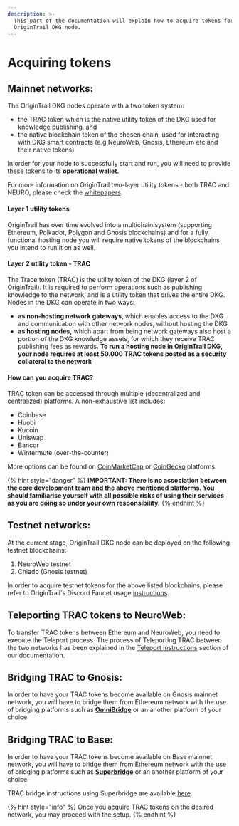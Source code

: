 ```yaml
---
description: >-
  This part of the documentation will explain how to acquire tokens for your
  OriginTrail DKG node.
---
```


# Acquiring tokens

## Mainnet networks:

The OriginTrail DKG nodes operate with a two token system:&#x20;

* the TRAC token which is the native utility token of the DKG used for knowledge publishing, and&#x20;
* the native blockchain token of the chosen chain, used for interacting with DKG smart contracts (e.g NeuroWeb, Gnosis, Ethereum etc and their native tokens)

In order for your node to successfully start and run, you will need to provide these tokens to its **operational wallet.**

For more information on OriginTrail two-layer utility tokens - both TRAC and NEURO, please check the [whitepapers](https://origintrail.io/ecosystem/whitepaper).

#### Layer 1 utility tokens

OriginTrail has over time evolved into a multichain system (supporting Ethereum, Polkadot, Polygon and Gnosis blockchains) and for a fully functional hosting node you will require native tokens of the blockchains you intend to run it on as well.

#### Layer 2 utility token - TRAC

The Trace token (TRAC) is the utility token of the DKG (layer 2 of OriginTrail). It is required to perform operations such as publishing knowledge to the network, and is a utility token that drives the entire DKG. Nodes in the DKG can operate in two ways:&#x20;

* **as non-hosting network gateways**, which enables access to the DKG and communication with other network nodes, without hosting the DKG
* **as hosting nodes,** which apart from being network gateways also host a portion of the DKG knowledge assets, for which they receive TRAC publishing fees as rewards. **To run a hosting node in OriginTrail DKG, your node requires at least 50.000 TRAC tokens posted as a security collateral to the network**

#### How can you acquire TRAC?&#x20;

TRAC token can be accessed through multiple (decentralized and centralized) platforms. A non-exhaustive list includes:

* Coinbase&#x20;
* Huobi&#x20;
* Kucoin&#x20;
* Uniswap&#x20;
* Bancor&#x20;
* Wintermute (over-the-counter)

More options can be found on [CoinMarketCap](https://coinmarketcap.com/currencies/origintrail/) or [CoinGecko](https://www.coingecko.com/en/coins/origintrail#markets) platforms.

{% hint style="danger" %}
**IMPORTANT: There is no association between the core development team and the above mentioned platforms. You should familiarise yourself with all possible risks of using their services as you are doing so under your own responsibility.**
{% endhint %}



## Testnet networks:

At the current stage, OriginTrail DKG node can be deployed on the following testnet blockchains:

1. NeuroWeb testnet
2. Chiado (Gnosis testnet)

In order to acquire testnet tokens for the above listed blockchains, please refer to OriginTrail's Discord Faucet usage [instructions](../../../useful-resources/test-token-faucet.md).

## Teleporting TRAC tokens to NeuroWeb:

To transfer TRAC tokens between Ethereum and NeuroWeb, you need to execute the Teleport process. The process of Teleporting TRAC between the two networks has been explained in the [Teleport instructions](https://docs.origintrail.io/integrated-blockchains/neuroweb/teleport-instructions) section of our documentation.

## Bridging TRAC to Gnosis:

In order to have your TRAC tokens become available on Gnosis mainnet network, you will have to bridge them from Ethereum network with the use of bridging platforms such as [**OmniBridge**](https://omnibridge.gnosischain.com/bridge) or an another platform of your choice.



## Bridging TRAC to Base:

In order to have your TRAC tokens become available on Base mainnet network, you will have to bridge them from Ethereum network with the use of bridging platforms such as [**Superbridge**](https://superbridge.app/base) or an another platform of your choice.&#x20;

TRAC bridge instructions using Superbridge are available [here](https://docs.origintrail.io/integrated-blockchains/ethereum-ecosystem/base-blockchain#bridging-trac-to-base).

{% hint style="info" %}
Once you acquire TRAC tokens on the desired network, you may proceed with the setup.
{% endhint %}
